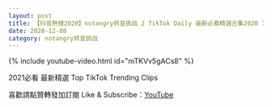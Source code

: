```yaml
---
layout: post
title: 【抖音熱搜2020】notangry转音挑战 2 TikTok Daily 最新必看精選合集2020 12 08
date: 2020-12-08
category: notangry转音挑战
---
```


{% include youtube-video.html id="mTKVv5gACs8" %}

2021必看 最新精選 Top TikTok Trending Clips

喜歡請點贊轉發加訂閱 Like & Subscribe：[YouTube](https://www.youtube.com/channel/UCAoR7VcanIPd04uEq_GIylA/videos)

